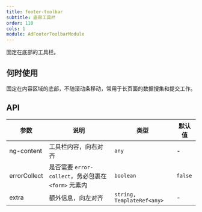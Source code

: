 ```yaml
---
title: footer-toolbar
subtitle: 底部工具栏
order: 110
cols: 1
module: AdFooterToolbarModule
---
```


固定在底部的工具栏。

## 何时使用

固定在内容区域的底部，不随滚动条移动，常用于长页面的数据搜集和提交工作。

## API

参数 | 说明 | 类型 | 默认值
----|------|-----|------
ng-content | 工具栏内容，向右对齐 | `any` | -
errorCollect | 是否需要 `error-collect`，务必包裹在 `<form>` 元素内 | `boolean` | `false`
extra | 额外信息，向左对齐 | `string, TemplateRef<any>` | -
